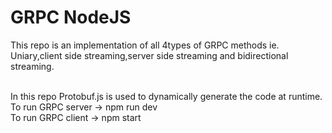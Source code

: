 # GRPC NodeJS

This repo is an implementation of all 4types of GRPC methods ie. Uniary,client side streaming,server side streaming and bidirectional streaming.

<br/>
In this repo Protobuf.js is used to dynamically generate the code at runtime.

<br/>
To run GRPC server -> npm run dev

<br/>
To run GRPC client -> npm start
